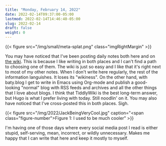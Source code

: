 ```yaml
---
title: "Monday, February 14, 2022"
date: 2022-02-14T09:37:00-05:00
lastmod: 2022-02-14T14:46:40-05:00
slug: 2022-02-14
draft: false
weight: 0
---
```


{{< figure src="/img/small/meta-splat.png" class="imgRightMargin" >}}

You may have noticed that I've been posting daily notes both here and on [the wiki](https://rudimentarylathe.wiki). This is because I like writing in both places and I can't find a path to choosing one of them. The wiki is just so easy and I like that it's right next to most of my other notes. When I don't write here regularly, the rest of the information languishes. It loses its "wikiness". On the other hand, with baty.blog I get to write in Emacs using Org-mode and publish a good-looking "normal" blog with RSS feeds and archives and all the other things that I love about blogs. I think that TiddlyWiki is the best long-term answer, but Hugo is what I prefer living with today. Still noodlin' on it. You may also have noticed that I've cross-posted this in both places. Sigh.

{{< figure src="/img/2022/JackBeingVeryCool.jpg" caption="<span class=\"figure-number\">Figure 1: </span>I used to be much cooler" >}}

I'm having one of those days where every social media post I read is either stupid, self-serving, mean, incorrect, or wildly unnecessary. Makes me happy that I can write that here and keep it mostly to myself.

[//]: # "Exported with love from a post written in Org mode"
[//]: # "- https://github.com/kaushalmodi/ox-hugo"
